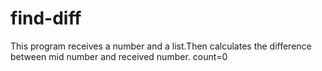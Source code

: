 # find-diff
This program receives a number and a list.Then calculates the difference between mid number and received number.     count=0 
